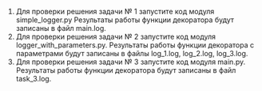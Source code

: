 1. Для проверки решения задачи № 1 запустите код модуля simple_logger.py
   Результаты работы функции декоратора будут записаны в файл main.log.
2. Для проверки решения задачи № 2 запустите код модуля 
   logger_with_parameters.py. Результаты работы функции декоратора с 
   параметрами будут записаны в файлы log_1.log, log_2.log, log_3.log.
3. Для проверки решения задачи № 3 запустите код модуля main.py. Результаты 
   работы функции декоратора будут записаны в файл task_3.log.